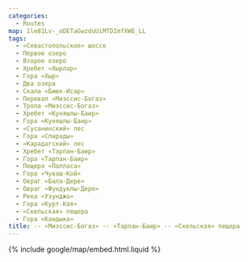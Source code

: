 ```yaml
---
categories:
  - Routes
map: 1le81Lv-_oDETaGwzduUiMTDImfXWE_LL
tags:
  - «Севастопольское» шоссе
  - Первое озеро
  - Второе озеро
  - Хребет «Хырлар»
  - Гора «Хыр»
  - Два озера
  - Скала «Биюк-Исар»
  - Перевал «Миэссис-Богаз»
  - Тропа «Миэссис-Богаз»
  - Хребет «Куняшлы-Баир»
  - Гора «Куняшлы-Баир»
  - «Сусанинский» лес
  - Гора «Спирады»
  - «Карадагский» лес
  - Хребет «Тарпан-Баир»
  - Гора «Тарпан-Баир»
  - Пещера «Палласа»
  - Гора «Чуваш-Кой»
  - Овраг «Бала-Дере»
  - Овраг «Фундуклы-Дере»
  - Река «Узунджа»
  - Гора «Курт-Кая»
  - «Скельская» пещера
  - Гора «Кандыка»
title: -- «Миэссис-Богаз» -- «Тарпан-Баир» -- «Скельская» пещера
---
```


{% include google/map/embed.html.liquid %}
